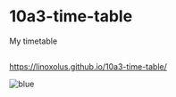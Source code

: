 # 10a3-time-table
My timetable

##
https://linoxolus.github.io/10a3-time-table/

![blue](https://github.com/linoxolus/10a3-time-table/assets/141021414/94b0f6f8-46b4-422b-8ab6-7ecaded70bb9)

